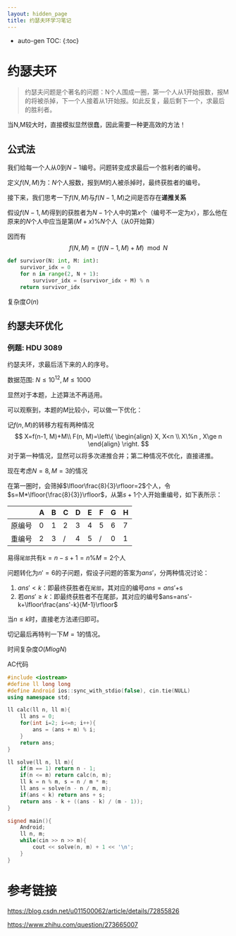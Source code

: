 ```yaml
---
layout: hidden_page
title: 约瑟夫环学习笔记
---
```


* auto-gen TOC:
{:toc}
# 约瑟夫环

>   约瑟夫问题是个著名的问题：N个人围成一圈，第一个人从1开始报数，报M的将被杀掉，下一个人接着从1开始报。如此反复，最后剩下一个，求最后的胜利者。 



当N,M较大时，直接模拟显然很蠢，因此需要一种更高效的方法！



## 公式法

我们给每一个人从$0$到$N-1$编号。问题转变成求最后一个胜利者的编号。

定义$f(N, M)$为：$N$个人报数，报到$M$的人被杀掉时，最终获胜者的编号。

接下来，我们思考一下$f(N,M)$与$f(N-1,M)$之间是否存在**递推关系**

假设$f(N-1,M)$得到的获胜者为$N-1$个人中的第$x$个（编号不一定为$x$），那么他在原来的$N$个人中应当是第$(M + x) \% N$个人（从0开始算）

因而有
$$
f(N,M)=(f(N-1,M) + M) \mod N
$$

```python
def survivor(N: int, M: int):
    survivor_idx = 0
    for n in range(2, N + 1):
        survivor_idx = (survivor_idx + M) % n
    return survivor_idx
```

复杂度$O(n)$



## 约瑟夫环优化

### 例题: HDU 3089

约瑟夫环，求最后活下来的人的序号。

数据范围: $N\le10^{12},M\le 1000$



显然对于本题，上述算法不再适用。

可以观察到，本题的$M$比较小，可以做一下优化：



记$f(n,M)$的转移方程有两种情况
$$
X=f(n-1, M)+M\\
F(n, M)=\left\{
\begin{align}
X, X<n \\
X\%n , X\ge n
\end{align}
\right.
$$
对于第一种情况，显然可以将多次递推合并；第二种情况不优化，直接递推。



现在考虑$N=8,M=3$的情况

在第一圈时，会筛掉$\lfloor\frac{8}{3}\rfloor=2$个人，令$s=M*\lfloor{\frac{8}{3}}\rfloor$，从第$s+1$个人开始重编号，如下表所示：

|        | A    | B    | C    | D    | E    | F    | G    | H    |
| ------ | ---- | ---- | ---- | ---- | ---- | ---- | ---- | ---- |
| 原编号 | 0    | 1    | 2    | 3    | 4    | 5    | 6    | 7    |
| 重编号 | 2    | 3    | /    | 4    | 5    | /    | 0    | 1    |

易得`尾部`共有$k=n - s + 1=n\%M=2$个人

问题转化为$n'=6$的子问题，假设子问题的答案为$ans'$，分两种情况讨论：

1.  $ans' < k$：即最终获胜者在`尾部`，其对应的编号$ans=ans'+$s
2.  若$ans'\ge k$：即最终获胜者不在尾部，其对应的编号$ans=ans'-k+\lfloor\frac{ans'-k}{M-1}\rfloor$



当$n\le k$时，直接老方法递归即可。

切记最后再特判一下$M=1$的情况。

时间复杂度$O(MlogN)$



AC代码

```c++
#include <iostream>
#define ll long long
#define Android ios::sync_with_stdio(false), cin.tie(NULL)
using namespace std;

ll calc(ll n, ll m){
	ll ans = 0;
	for(int i=2; i<=n; i++){
		ans = (ans + m) % i;
	}
	return ans;
}

ll solve(ll n, ll m){
	if(m == 1) return n - 1;
	if(n <= m) return calc(n, m);
	ll k = n % m, s = n / m * m;
	ll ans = solve(n - n / m, m);
	if(ans < k) return ans + s;
	return ans - k + ((ans - k) / (m - 1));
}

signed main(){
    Android;
	ll n, m;
	while(cin >> n >> m){
		cout << solve(n, m) + 1 << '\n';
	}
}
```



# 参考链接

https://blog.csdn.net/u011500062/article/details/72855826

https://www.zhihu.com/question/273665007

